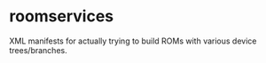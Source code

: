 # roomservices
XML manifests for actually trying to build ROMs with various device trees/branches. 
